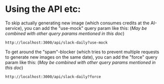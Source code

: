# Using the API etc:

To skip actually generating new image (which consumes credits at the AI-service), you can add the "use-mock" query param like this:
(_May be combined with other query params mentioned in this doc_)

```
http://localhost:3000/api/slack-daily?use-mock
```

To get around the "spam"-blocker (which tries to prevent multiple requests to generate new images on the same date), you can add the "force" query param like this:
(_May be combined with other query params mentioned in this doc_)

```
http://localhost:3000/api/slack-daily?force
```
